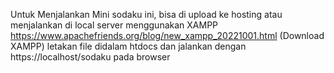Untuk Menjalankan Mini sodaku ini, bisa di upload ke hosting atau menjalankan di local server menggunakan XAMPP
https://www.apachefriends.org/blog/new_xampp_20221001.html (Download XAMPP)
letakan file didalam htdocs dan jalankan dengan https://localhost/sodaku pada browser
